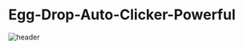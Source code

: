 # Egg-Drop-Auto-Clicker-Powerful
![header](https://github.com/user-attachments/assets/0ceea69e-f983-4087-aae5-7b02cb19f736)
